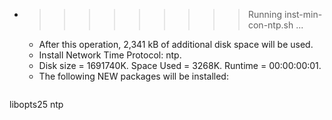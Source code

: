 * >>>>>>>>> Running inst-min-con-ntp.sh ...
  * After this operation, 2,341 kB of additional disk space will be used.
  * Install Network Time Protocol: ntp.
  * Disk size = 1691740K. Space Used = 3268K. Runtime = 00:00:00:01.
  * The following NEW packages will be installed:
  ```bash
libopts25 ntp
  ```
